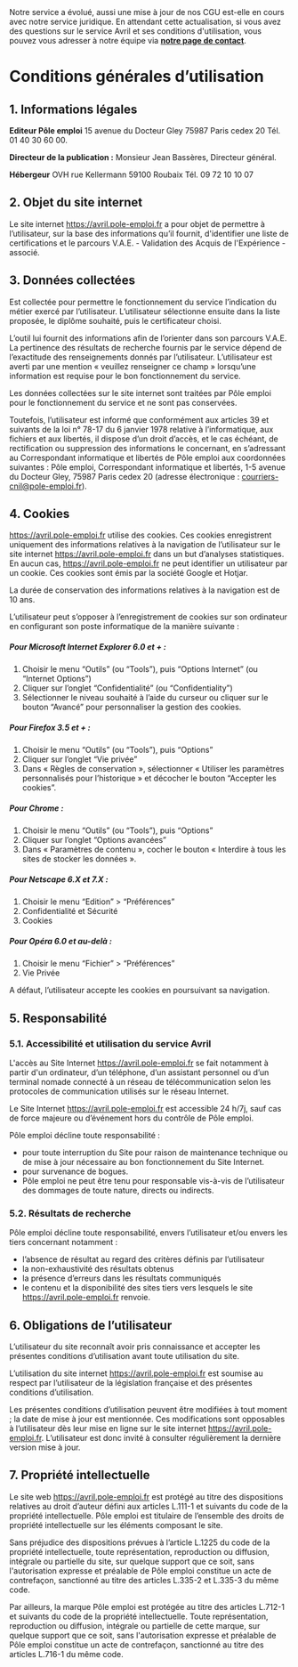 <div class="alert alert-warning">
Notre service a évolué, aussi une mise à jour de nos CGU est-elle en cours avec notre service juridique. En attendant cette actualisation, si vous avez des questions sur le service Avril et ses conditions d'utilisation, vous pouvez vous adresser à notre équipe via <a href="/contact" class="text-warning"><strong>notre page de contact</strong></a>.
</div>

# Conditions générales d’utilisation

## 1. Informations légales

**Editeur Pôle emploi**
15 avenue du Docteur Gley
75987 Paris cedex 20
Tél. 01 40 30 60 00.

**Directeur de la publication :**
Monsieur Jean Bassères, Directeur général.

**Hébergeur**
OVH
rue Kellermann
59100 Roubaix
Tél. 09 72 10 10 07

## 2. Objet du site internet
Le site internet https://avril.pole-emploi.fr a pour objet de permettre à l’utilisateur, sur la base des informations qu’il fournit, d'identifier une liste de certifications et le parcours V.A.E. - Validation des Acquis de l'Expérience - associé.

## 3. Données collectées

Est collectée pour permettre le fonctionnement du service l’indication du métier exercé par l’utilisateur. L’utilisateur sélectionne ensuite dans la liste proposée, le diplôme souhaité, puis le certificateur choisi.

L’outil lui fournit des informations afin de l’orienter dans son parcours V.A.E. La pertinence des résultats de recherche fournis par le service dépend de l’exactitude des renseignements donnés par l’utilisateur. L’utilisateur est averti par une mention « veuillez renseigner ce champ » lorsqu’une information est requise pour le bon fonctionnement du service.

Les données collectées sur le site internet sont traitées par Pôle emploi pour le fonctionnement du service et ne sont pas conservées.

Toutefois, l’utilisateur est informé que conformément aux articles 39 et suivants de la loi n° 78-17 du 6 janvier 1978 relative à l’informatique, aux fichiers et aux libertés, il dispose d’un droit d’accès, et le cas échéant, de rectification ou suppression des informations le concernant, en s’adressant au Correspondant informatique et libertés de Pôle emploi aux coordonnées suivantes : Pôle emploi, Correspondant informatique et libertés, 1-5 avenue du Docteur Gley, 75987 Paris cedex 20 (adresse électronique : courriers-cnil@pole-emploi.fr).

## 4. Cookies

https://avril.pole-emploi.fr utilise des cookies. Ces cookies enregistrent uniquement des informations relatives à la navigation de l’utilisateur sur le site internet https://avril.pole-emploi.fr dans un but d’analyses statistiques. En aucun cas, https://avril.pole-emploi.fr ne peut identifier un utilisateur par un cookie. Ces cookies sont émis par la société Google et Hotjar.

La durée de conservation des informations relatives à la navigation est de 10 ans.

L’utilisateur peut s’opposer à l’enregistrement de cookies sur son ordinateur en configurant son poste informatique de la manière suivante :

##### Pour Microsoft Internet Explorer 6.0 et + :

1. Choisir le menu “Outils” (ou “Tools”), puis “Options Internet” (ou “Internet Options”)
2. Cliquer sur l’onglet “Confidentialité” (ou “Confidentiality”)
3. Sélectionner le niveau souhaité à l’aide du curseur ou cliquer sur le bouton “Avancé” pour personnaliser la gestion des cookies.

##### Pour Firefox 3.5 et + :

1. Choisir le menu “Outils” (ou “Tools”), puis “Options”
2. Cliquer sur l’onglet “Vie privée”
3. Dans « Règles de conservation », sélectionner « Utiliser les paramètres personnalisés pour l’historique » et décocher le bouton “Accepter les cookies”.

##### Pour Chrome :

1. Choisir le menu “Outils” (ou “Tools”), puis “Options”
2. Cliquer sur l’onglet “Options avancées”
3. Dans « Paramètres de contenu », cocher le bouton « Interdire à tous les sites de stocker les données ».

##### Pour Netscape 6.X et 7.X :

1. Choisir le menu “Edition” > “Préférences”
2. Confidentialité et Sécurité
3. Cookies

##### Pour Opéra 6.0 et au-delà :

1. Choisir le menu “Fichier” > “Préférences”
2. Vie Privée

A défaut, l’utilisateur accepte les cookies en poursuivant sa navigation.

## 5. Responsabilité

### 5.1. Accessibilité et utilisation du service Avril

L'accès au Site Internet https://avril.pole-emploi.fr se fait notamment à partir d'un ordinateur, d’un téléphone, d’un assistant personnel ou d’un terminal nomade connecté à un réseau de télécommunication selon les protocoles de communication utilisés sur le réseau Internet.

Le Site Internet https://avril.pole-emploi.fr est accessible 24 h/7j, sauf cas de force majeure ou d’événement hors du contrôle de Pôle emploi.

Pôle emploi décline toute responsabilité :

- pour toute interruption du Site pour raison de maintenance technique ou de mise à jour nécessaire au bon fonctionnement du Site Internet.
- pour survenance de bogues.
- Pôle emploi ne peut être tenu pour responsable vis-à-vis de l’utilisateur des dommages de toute nature, directs ou indirects.

### 5.2. Résultats de recherche

Pôle emploi décline toute responsabilité, envers l’utilisateur et/ou envers les tiers concernant notamment :

- l’absence de résultat au regard des critères définis par l’utilisateur
- la non-exhaustivité des résultats obtenus
- la présence d’erreurs dans les résultats communiqués
- le contenu et la disponibilité des sites tiers vers lesquels le site https://avril.pole-emploi.fr renvoie.

## 6. Obligations de l’utilisateur

L’utilisateur du site reconnaît avoir pris connaissance et accepter les présentes conditions d’utilisation avant toute utilisation du site.

L’utilisation du site internet https://avril.pole-emploi.fr est soumise au respect par l’utilisateur de la législation française et des présentes conditions d’utilisation.

Les présentes conditions d’utilisation peuvent être modifiées à tout moment ; la date de mise à jour est mentionnée. Ces modifications sont opposables à l’utilisateur dès leur mise en ligne sur le site internet https://avril.pole-emploi.fr. L’utilisateur est donc invité à consulter régulièrement la dernière version mise à jour.

## 7. Propriété intellectuelle

Le site web https://avril.pole-emploi.fr est protégé au titre des dispositions relatives au droit d’auteur défini aux articles L.111-1 et suivants du code de la propriété intellectuelle. Pôle emploi est titulaire de l’ensemble des droits de propriété intellectuelle sur les éléments composant le site.

Sans préjudice des dispositions prévues à l’article L.1225 du code de la propriété intellectuelle, toute représentation, reproduction ou diffusion, intégrale ou partielle du site, sur quelque support que ce soit, sans l'autorisation expresse et préalable de Pôle emploi constitue un acte de contrefaçon, sanctionné au titre des articles L.335-2 et L.335-3 du même code.

Par ailleurs, la marque Pôle emploi est protégée au titre des articles L.712-1 et suivants du code de la propriété intellectuelle. Toute représentation, reproduction ou diffusion, intégrale ou partielle de cette marque, sur quelque support que ce soit, sans l'autorisation expresse et préalable de Pôle emploi constitue un acte de contrefaçon, sanctionné au titre des articles L.716-1 du même code.
